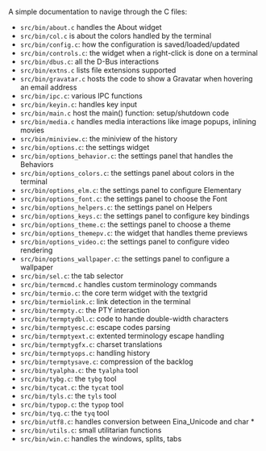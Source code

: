 A simple documentation to navige through the C files:

* `src/bin/about.c` handles the About widget
* `src/bin/col.c` is about the colors handled by the terminal
* `src/bin/config.c`: how the configuration is saved/loaded/updated
* `src/bin/controls.c`: the widget when a right-click is done on a terminal
* `src/bin/dbus.c`: all the D-Bus interactions
* `src/bin/extns.c` lists file extensions supported
* `src/bin/gravatar.c` hosts the code to show a Gravatar when hovering an email address
* `src/bin/ipc.c`: various IPC functions
* `src/bin/keyin.c`: handles key input
* `src/bin/main.c` host the main() function: setup/shutdown code
* `src/bin/media.c` handles media interactions like image popups, inlining movies
* `src/bin/miniview.c`: the miniview of the history
* `src/bin/options.c`: the settings widget
* `src/bin/options_behavior.c`: the settings panel that handles the Behaviors
* `src/bin/options_colors.c`: the settings panel about colors in the terminal
* `src/bin/options_elm.c`: the settings panel to configure Elementary
* `src/bin/options_font.c`: the settings panel to choose the Font
* `src/bin/options_helpers.c`: the settings panel on Helpers
* `src/bin/options_keys.c`: the settings panel to configure key bindings
* `src/bin/options_theme.c`: the settings panel to choose a theme
* `src/bin/options_themepv.c`: the widget that handles theme previews
* `src/bin/options_video.c`: the settings panel to configure video rendering
* `src/bin/options_wallpaper.c`: the settings panel to configure a wallpaper
* `src/bin/sel.c`: the tab selector
* `src/bin/termcmd.c` handles custom terminology commands
* `src/bin/termio.c`: the core term widget with the textgrid
* `src/bin/termiolink.c`: link detection in the terminal
* `src/bin/termpty.c`: the PTY interaction
* `src/bin/termptydbl.c`: code to hande double-width characters
* `src/bin/termptyesc.c`: escape codes parsing
* `src/bin/termptyext.c`: extented terminology escape handling
* `src/bin/termptygfx.c`: charset translations
* `src/bin/termptyops.c`: handling history
* `src/bin/termptysave.c`: compression of the backlog
* `src/bin/tyalpha.c`: the `tyalpha` tool
* `src/bin/tybg.c`: the `tybg` tool
* `src/bin/tycat.c`: the `tycat` tool
* `src/bin/tyls.c`: the `tyls` tool
* `src/bin/typop.c`: the `typop` tool
* `src/bin/tyq.c`: the `tyq` tool
* `src/bin/utf8.c`: handles conversion between Eina_Unicode and char *
* `src/bin/utils.c`: small utilitarian functions
* `src/bin/win.c`: handles the windows, splits, tabs
